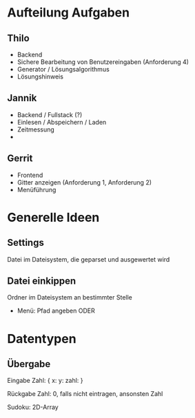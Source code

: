 


# Aufteilung Aufgaben
## Thilo
- Backend
- Sichere Bearbeitung von Benutzereingaben (Anforderung 4)
- Generator / Lösungsalgorithmus
- Lösungshinweis


## Jannik
- Backend / Fullstack (?)
- Einlesen / Abspeichern / Laden
- Zeitmessung
- 


## Gerrit
- Frontend
- Gitter anzeigen (Anforderung 1, Anforderung 2)
- Menüführung


# Generelle Ideen

## Settings
Datei im Dateisystem, die geparset und ausgewertet wird 

## Datei einkippen
Ordner im Dateisystem an bestimmter Stelle
- Menü: Pfad angeben ODER 


# Datentypen

## Übergabe
Eingabe Zahl: {
    x:
    y:
    zahl:
}

Rückgabe Zahl: 0, falls nicht eintragen, ansonsten Zahl

Sudoku: 2D-Array

